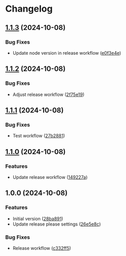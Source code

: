 # Changelog

## [1.1.3](https://github.com/WoHinDu/AI-Project-Brief/compare/v1.1.2...v1.1.3) (2024-10-08)


### Bug Fixes

* Update node version in release workflow ([e0f3e4e](https://github.com/WoHinDu/AI-Project-Brief/commit/e0f3e4e07df7792aa2e0db72229bfcb1ce60cfa5))

## [1.1.2](https://github.com/WoHinDu/AI-Project-Brief/compare/v1.1.1...v1.1.2) (2024-10-08)


### Bug Fixes

* Adjust release workflow ([2f75e19](https://github.com/WoHinDu/AI-Project-Brief/commit/2f75e19bad3c3bca13fb56e65650214fbed92a0e))

## [1.1.1](https://github.com/WoHinDu/AI-Project-Brief/compare/v1.1.0...v1.1.1) (2024-10-08)


### Bug Fixes

* Test workflow ([27b2881](https://github.com/WoHinDu/AI-Project-Brief/commit/27b288132425d11eb5f68061e737057b253e8d00))

## [1.1.0](https://github.com/WoHinDu/AI-Project-Brief/compare/v1.0.0...v1.1.0) (2024-10-08)


### Features

* Update release workflow ([149227a](https://github.com/WoHinDu/AI-Project-Brief/commit/149227afabd9c52cba88370c7ac76751ae6e0fb3))

## 1.0.0 (2024-10-08)


### Features

* Initial version ([28ba891](https://github.com/WoHinDu/AI-Project-Brief/commit/28ba8913ac1f246269954ad131d7ae0d72b5317d))
* Update release please settings ([26e5e8c](https://github.com/WoHinDu/AI-Project-Brief/commit/26e5e8cbbce922ecbfced8e91b974623020dad98))


### Bug Fixes

* Release workflow ([c332ff5](https://github.com/WoHinDu/AI-Project-Brief/commit/c332ff50507c5b5c081979b9ada9e239365d59e1))
